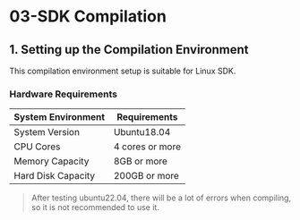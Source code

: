 # 03-SDK Compilation

## 1.  Setting up the Compilation Environment

This compilation environment setup is suitable for Linux SDK.

### Hardware Requirements
| System Environment   | Requirements          |
| ------ | ----------- |
| System Version   | Ubuntu18.04 |
| CPU Cores | 4 cores or more        |
| Memory Capacity   | 8GB or more       |
| Hard Disk Capacity   | 200GB or more     |

> After testing ubuntu22.04, there will be a lot of errors when compiling, so it is not recommended to use it.




